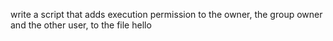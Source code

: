 write a script that adds execution permission to the owner, the group owner and the other user, to the file hello
